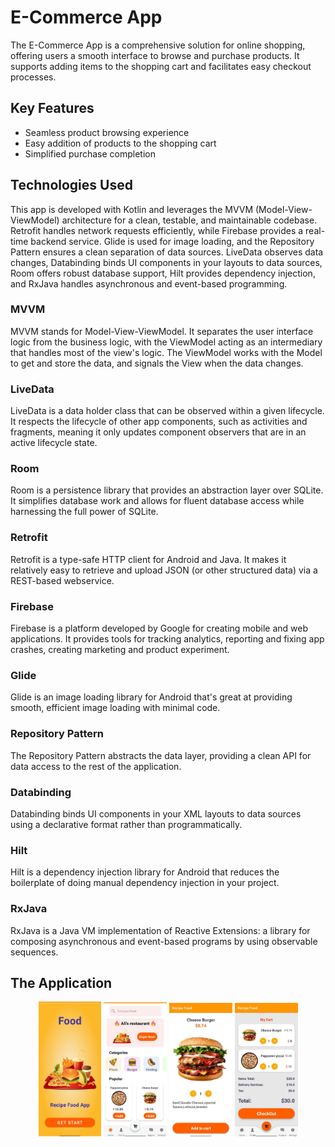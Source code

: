 <div>
  <h1>E-Commerce App</h1>
  <p>The E-Commerce App is a comprehensive solution for online shopping, offering users a smooth interface to browse and purchase products. It supports adding items to the shopping cart and facilitates easy checkout processes.</p>
  
  <h2>Key Features</h2>
  <ul>
    <li>Seamless product browsing experience</li>
    <li>Easy addition of products to the shopping cart</li>
    <li>Simplified purchase completion</li>
  </ul>
  
  <h2>Technologies Used</h2>
  <p>This app is developed with Kotlin and leverages the MVVM (Model-View-ViewModel) architecture for a clean, testable, and maintainable codebase. Retrofit handles network requests efficiently, while Firebase provides a real-time backend service. Glide is used for image loading, and the Repository Pattern ensures a clean separation of data sources. LiveData observes data changes, Databinding binds UI components in your layouts to data sources, Room offers robust database support, Hilt provides dependency injection, and RxJava handles asynchronous and event-based programming.</p>
  
  <h3>MVVM</h3>
  <p>MVVM stands for Model-View-ViewModel. It separates the user interface logic from the business logic, with the ViewModel acting as an intermediary that handles most of the view's logic. The ViewModel works with the Model to get and store the data, and signals the View when the data changes.</p>
  
  <h3>LiveData</h3>
  <p>LiveData is a data holder class that can be observed within a given lifecycle. It respects the lifecycle of other app components, such as activities and fragments, meaning it only updates component observers that are in an active lifecycle state.</p>
  
  <h3>Room</h3>
  <p>Room is a persistence library that provides an abstraction layer over SQLite. It simplifies database work and allows for fluent database access while harnessing the full power of SQLite.</p>
  
  <h3>Retrofit</h3>
  <p>Retrofit is a type-safe HTTP client for Android and Java. It makes it relatively easy to retrieve and upload JSON (or other structured data) via a REST-based webservice.</p>
  
  <h3>Firebase</h3>
  <p>Firebase is a platform developed by Google for creating mobile and web applications. It provides tools for tracking analytics, reporting and fixing app crashes, creating marketing and product experiment.</p>
  
  <h3>Glide</h3>
  <p>Glide is an image loading library for Android that's great at providing smooth, efficient image loading with minimal code.</p>
  
  <h3>Repository Pattern</h3>
  <p>The Repository Pattern abstracts the data layer, providing a clean API for data access to the rest of the application.</p>
  
  <h3>Databinding</h3>
  <p>Databinding binds UI components in your XML layouts to data sources using a declarative format rather than programmatically.</p>
  
  <h3>Hilt</h3>
  <p>Hilt is a dependency injection library for Android that reduces the boilerplate of doing manual dependency injection in your project.</p>
  
  <h3>RxJava</h3>
  <p>RxJava is a Java VM implementation of Reactive Extensions: a library for composing asynchronous and event-based programs by using observable sequences.</p>
</div>
    <h2 class="video-title">The Application</h2>
<p align="center">
  <img src="IMG4.jpeg" width="20%" />
  <img src="IMG3.jpeg" width="20%" />
  <img src="IMG2.jpeg" width="20%" />
  <img src="IMG1.jpeg" width="20%" />
</p>
